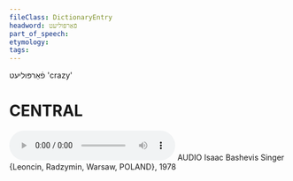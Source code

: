 ```yaml
---
fileClass: DictionaryEntry
headword: פֿאַרפּוליעט
part_of_speech: 
etymology: 
tags: 
---
```

פֿאַרפּוליעט
'crazy'

CENTRAL
========

<audio controls src="https://ia801503.us.archive.org/5/items/BashevisLexicon/Farpulyet-IsaacBashevisSinger1978.mp3"></audio>
AUDIO Isaac Bashevis Singer {Leoncin, Radzymin, Warsaw, POLAND}, 1978
